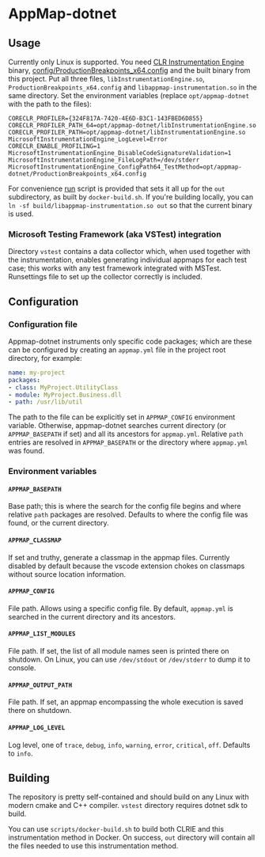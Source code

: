 # AppMap-dotnet

## Usage

Currently only Linux is supported. You need [CLR Instrumentation Engine](https://github.com/microsoft/CLRInstrumentationEngine/)
binary, [config/ProductionBreakpoints_x64.config](config/ProductionBreakpoints_x64.config) and the built binary from this project.
Put all three files, `libInstrumentationEngine.so`, `ProductionBreakpoints_x64.config` and `libappmap-instrumentation.so` in the same
directory. Set the environment variables (replace `opt/appmap-dotnet` with the path to the files):
```
CORECLR_PROFILER={324F817A-7420-4E6D-B3C1-143FBED6D855}
CORECLR_PROFILER_PATH_64=opt/appmap-dotnet/libInstrumentationEngine.so
CORECLR_PROFILER_PATH=opt/appmap-dotnet/libInstrumentationEngine.so
MicrosoftInstrumentationEngine_LogLevel=Error
CORECLR_ENABLE_PROFILING=1
MicrosoftInstrumentationEngine_DisableCodeSignatureValidation=1
MicrosoftInstrumentationEngine_FileLogPath=/dev/stderr
MicrosoftInstrumentationEngine_ConfigPath64_TestMethod=opt/appmap-dotnet/ProductionBreakpoints_x64.config
```

For convenience [run](scripts/run.sh) script is provided that sets it all up for the `out` subdirectory, as built
by `docker-build.sh`. If you're building locally, you can `ln -sf build/libappmap-instrumentation.so out`
so that the current binary is used.

### Microsoft Testing Framework (aka VSTest) integration

Directory `vstest` contains a data collector which, when used together with the instrumentation, enables
generating individual appmaps for each test case; this works with any test framework integrated with MSTest.
Runsettings file to set up the collector correctly is included.

## Configuration

### Configuration file

Appmap-dotnet instruments only specific code packages; which are these can be configured by
creating an `appmap.yml` file in the project root directory, for example:

```yaml
name: my-project
packages:
- class: MyProject.UtilityClass
- module: MyProject.Business.dll
- path: /usr/lib/util
```

The path to the file can be explicitly set in `APPMAP_CONFIG` environment variable. Otherwise, appmap-dotnet
searches current directory (or `APPMAP_BASEPATH` if set) and all its ancestors for `appmap.yml`.
Relative `path` entries are resolved in `APPMAP_BASEPATH` or the directory where `appmap.yml` was found.

### Environment variables

#### `APPMAP_BASEPATH`

Base path; this is where the search for the config file begins and where relative `path` packages are resolved.
Defaults to where the config file was found, or the current directory.

#### `APPMAP_CLASSMAP`

If set and truthy, generate a classmap in the appmap files.
Currently disabled by default because the vscode extension chokes on classmaps without source location information.

#### `APPMAP_CONFIG`

File path. Allows using a specific config file. By default, `appmap.yml` is searched in the current
directory and its ancestors.

#### `APPMAP_LIST_MODULES`

File path. If set, the list of all module names seen is printed there on shutdown.
On Linux, you can use `/dev/stdout` or `/dev/stderr` to dump it to console.

#### `APPMAP_OUTPUT_PATH`

File path. If set, an appmap encompassing the whole execution is saved there on shutdown.

#### `APPMAP_LOG_LEVEL`

Log level, one of `trace`, `debug`, `info`, `warning`, `error`, `critical`, `off`.
Defaults to `info`.

## Building

The repository is pretty self-contained and should build on any Linux with modern cmake and C++ compiler.
`vstest` directory requires dotnet sdk to build.

You can use `scripts/docker-build.sh` to build both CLRIE and this instrumentation method in Docker.
On success, `out` directory will contain all the files needed to use this instrumentation method.
